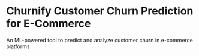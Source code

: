 # Churnify Customer Churn Prediction for E-Commerce
An ML-powered tool to predict and analyze customer churn in e-commerce platforms
